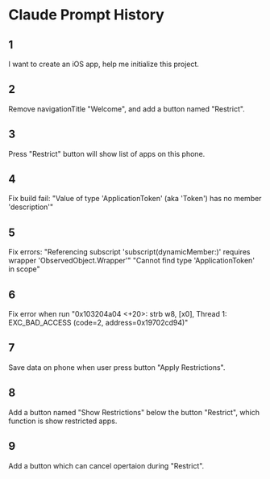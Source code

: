 # Claude Prompt History
## 1
I want to create an iOS app, help me initialize this project.

## 2
Remove navigationTitle "Welcome", and add a button named "Restrict".

## 3
Press "Restrict" button will show list of apps on this phone.

## 4
Fix build fail: "Value of type 'ApplicationToken' (aka 'Token<Application>') has no member 'description'"

## 5
Fix errors:
"Referencing subscript 'subscript(dynamicMember:)' requires wrapper 'ObservedObject<AppStore>.Wrapper'"
"Cannot find type 'ApplicationToken' in scope"

## 6
Fix error when run
"0x103204a04 <+20>: strb   w8, [x0], Thread 1: EXC_BAD_ACCESS (code=2, address=0x19702cd94)"

## 7
Save data on phone when user press button "Apply Restrictions".

## 8
Add a button named "Show Restrictions" below the button "Restrict", which function is show restricted apps.

## 9
Add a button which can cancel opertaion during "Restrict".
